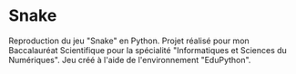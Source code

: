 # Snake
Reproduction du jeu "Snake" en Python. Projet réalisé pour mon Baccalauréat Scientifique pour la spécialité "Informatiques et Sciences du Numériques".
Jeu créé à l'aide de l'environnement "EduPython".
